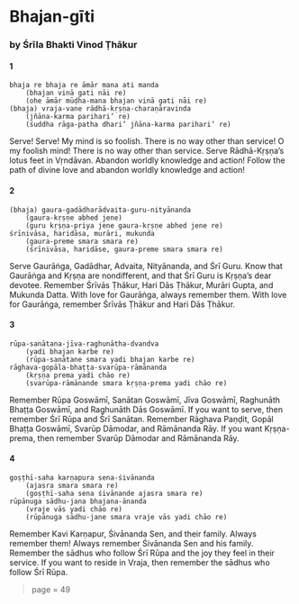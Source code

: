 # Bhajan-gīti

### by Śrīla Bhakti Vinod Ṭhākur

#### 1

    bhaja re bhaja re āmār mana ati manda
        (bhajan vinā gati nāi re)
        (ohe āmār mūḍha-mana bhajan vinā gati nāi re)
    (bhaja) vraja-vane rādhā-kṛṣṇa-charaṇāravinda
        (jñāna-karma parihari’ re)
        (śuddha rāga-patha dhari’ jñāna-karma parihari’ re)

Serve! Serve! My mind is so foolish. There is no way other than service! O my foolish mind! There is no way other than service. Serve Rādhā-Kṛṣṇa’s lotus feet in Vṛndāvan. Abandon worldly knowledge and action! Follow the path of divine love and abandon worldly knowledge and action!

#### 2

    (bhaja) gaura-gadādharādvaita-guru-nityānanda
        (gaura-kṛṣṇe abhed jene)
        (guru kṛṣṇa-priya jene gaura-kṛṣṇe abhed jene re)
    śrīnivāsa, haridāsa, murāri, mukunda
        (gaura-preme smara smara re)
        (śrīnivāsa, haridāse, gaura-preme smara smara re)

Serve Gaurāṅga, Gadādhar, Advaita, Nityānanda, and Śrī Guru. Know that Gaurāṅga and Kṛṣṇa are nondifferent, and that Śrī Guru is Kṛṣṇa’s dear devotee. Remember Śrīvās Ṭhākur, Hari Dās Ṭhākur, Murāri Gupta, and Mukunda Datta. With love for Gaurāṅga, always remember them. With love for Gaurāṅga, remember Śrīvās Ṭhākur and Hari Dās Ṭhākur.

#### 3

    rūpa-sanātana-jīva-raghunātha-dvandva
        (yadi bhajan karbe re)
        (rūpa-sanātane smara yadi bhajan karbe re)
    rāghava-gopāla-bhaṭṭa-svarūpa-rāmānanda
        (kṛṣṇa prema yadi chāo re)
        (svarūpa-rāmānande smara kṛṣṇa-prema yadi chāo re)

Remember Rūpa Goswāmī, Sanātan Goswāmī, Jīva Goswāmī, Raghunāth Bhaṭṭa Goswāmī, and Raghunāth Dās Goswāmī. If you want to serve, then remember Śrī Rūpa and Śrī Sanātan. Remember Rāghava Paṇḍit, Gopāl Bhaṭṭa Goswāmī, Svarūp Dāmodar, and Rāmānanda Rāy. If you want Kṛṣṇa-prema, then remember Svarūp Dāmodar and Rāmānanda Rāy.

#### 4

    goṣṭhī-saha karṇapura sena-śivānanda
        (ajasra smara smara re)
        (goṣṭhī-saha sena śivānande ajasra smara re)
    rūpānuga sādhu-jana bhajana-ānanda
        (vraje vās yadi chāo re)
        (rūpānuga sādhu-jane smara vraje vās yadi chāo re)

Remember Kavi Karṇapur, Śivānanda Sen, and their family. Always remember them! Always remember Śivānanda Sen and his family. Remember the sādhus who follow Śrī Rūpa and the joy they feel in their service. If you want to reside in Vraja, then remember the sādhus who follow Śrī Rūpa.


> page = 49
